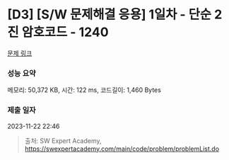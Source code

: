 # [D3] [S/W 문제해결 응용] 1일차 - 단순 2진 암호코드 - 1240 

[문제 링크](https://swexpertacademy.com/main/code/problem/problemDetail.do?contestProbId=AV15FZuqAL4CFAYD) 

### 성능 요약

메모리: 50,372 KB, 시간: 122 ms, 코드길이: 1,460 Bytes

### 제출 일자

2023-11-22 22:46



> 출처: SW Expert Academy, https://swexpertacademy.com/main/code/problem/problemList.do